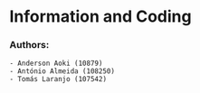 # Information and Coding

### Authors:
    - Anderson Aoki (10879)
    - António Almeida (108250)
    - Tomás Laranjo (107542)